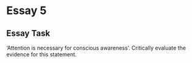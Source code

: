 # Essay 5

## Essay Task

‘Attention is necessary for conscious awareness’. Critically evaluate the evidence for this statement.
